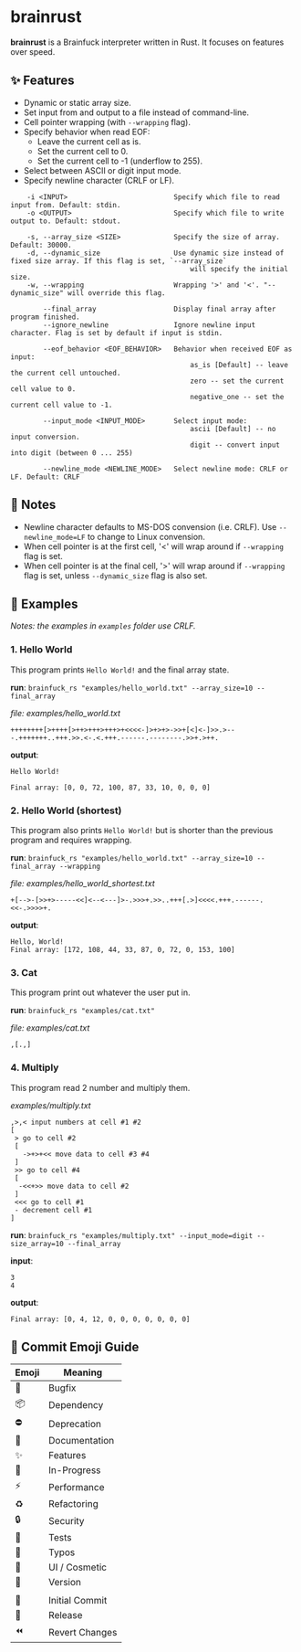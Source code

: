 # brainrust

**brainrust** is a Brainfuck interpreter written in Rust. It focuses on features over speed.

## ✨ Features

- Dynamic or static array size.
- Set input from and output to a file instead of command-line.
- Cell pointer wrapping (with `--wrapping` flag).
- Specify behavior when read EOF:
    + Leave the current cell as is.
    + Set the current cell to 0.
    + Set the current cell to -1 (underflow to 255).
- Select between ASCII or digit input mode.
- Specify newline character (CRLF or LF).

```
    -i <INPUT>                          Specify which file to read input from. Default: stdin.
    -o <OUTPUT>                         Specify which file to write output to. Default: stdout.
    
    -s, --array_size <SIZE>             Specify the size of array. Default: 30000.
    -d, --dynamic_size                  Use dynamic size instead of fixed size array. If this flag is set, `--array_size`
                                            will specify the initial size.
    -w, --wrapping                      Wrapping '>' and '<'. "--dynamic_size" will override this flag.

        --final_array                   Display final array after program finished.
        --ignore_newline                Ignore newline input character. Flag is set by default if input is stdin.
        
        --eof_behavior <EOF_BEHAVIOR>   Behavior when received EOF as input:
                                            as_is [Default] -- leave the current cell untouched.
                                            zero -- set the current cell value to 0.
                                            negative_one -- set the current cell value to -1.

        --input_mode <INPUT_MODE>       Select input mode:
                                            ascii [Default] -- no input conversion.
                                            digit -- convert input into digit (between 0 ... 255)

        --newline_mode <NEWLINE_MODE>   Select newline mode: CRLF or LF. Default: CRLF
```

## 📝 Notes

- Newline character defaults to MS-DOS convension (i.e. CRLF). Use `--newline_mode=LF` to change to Linux convension.
- When cell pointer is at the first cell, '<' will wrap around if `--wrapping` flag is set.
- When cell pointer is at the final cell, '>' will wrap around if `--wrapping` flag is set, unless `--dynamic_size` flag is also set.

## 🔖 Examples

*Notes: the examples in `examples` folder use CRLF.*

### 1. Hello World

This program prints `Hello World!` and the final array state.

**run**: ```brainfuck_rs "examples/hello_world.txt" --array_size=10 --final_array```

*file: examples/hello_world.txt*
```
++++++++[>++++[>++>+++>+++>+<<<<-]>+>+>->>+[<]<-]>>.>---.+++++++..+++.>>.<-.<.+++.------.--------.>>+.>++.
```

**output**:
```
Hello World!

Final array: [0, 0, 72, 100, 87, 33, 10, 0, 0, 0]
```

### 2. Hello World (shortest)

This program also prints `Hello World!` but is shorter than the previous program and requires wrapping.

**run**: ```brainfuck_rs "examples/hello_world.txt" --array_size=10 --final_array --wrapping```

*file: examples/hello_world_shortest.txt*
```
+[-->-[>>+>-----<<]<--<---]>-.>>>+.>>..+++[.>]<<<<.+++.------.<<-.>>>>+.
```

**output**:
```
Hello, World!
Final array: [172, 108, 44, 33, 87, 0, 72, 0, 153, 100]
```

### 3. Cat 

This program print out whatever the user put in.

**run**: ```brainfuck_rs "examples/cat.txt"```

*file: examples/cat.txt*
```
,[.,]
```

### 4. Multiply

This program read 2 number and multiply them.

*examples/multiply.txt*
```
,>,< input numbers at cell #1 #2
[
 > go to cell #2
 [
   ->+>+<< move data to cell #3 #4
 ]
 >> go to cell #4
 [
  -<<+>> move data to cell #2
 ]
 <<< go to cell #1
 - decrement cell #1
]
```

**run**: ```brainfuck_rs "examples/multiply.txt" --input_mode=digit --size_array=10 --final_array```

**input**:
```
3
4
```

**output**:
```
Final array: [0, 4, 12, 0, 0, 0, 0, 0, 0, 0]
```

## 🔰 Commit Emoji Guide

| Emoji          | Meaning        |
| -------------- | -------------- |
| :bug:          | Bugfix         |
| :package:      | Dependency     |
| :no_entry:     | Deprecation    |
| :book:         | Documentation  |
| :sparkles:     | Features       |
| :construction: | In-Progress    |
| :zap:          | Performance    |
| :recycle:      | Refactoring    |
| :lock:         | Security       |
| :test_tube:    | Tests          |
| :pencil:       | Typos          |
| :lipstick:     | UI / Cosmetic  |
| :bookmark:     | Version        |
|                |                |
| :tada:         | Initial Commit |
| :rocket:       | Release        |
| :rewind:       | Revert Changes |
